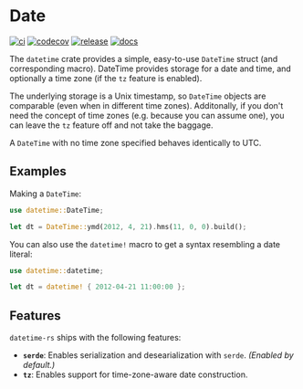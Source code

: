 # Date

[![ci](https://github.com/lukesneeringer/datetime-rs/actions/workflows/ci.yaml/badge.svg)](https://github.com/lukesneeringer/datetime-rs/actions/workflows/ci.yaml)
[![codecov](https://codecov.io/gh/lukesneeringer/datetime-rs/branch/main/graph/badge.svg?token=YbiBQd8Vn6)](https://codecov.io/gh/lukesneeringer/datetime-rs)
[![release](https://img.shields.io/crates/v/datetime-rs.svg)](https://crates.io/crates/datetime-rs)
[![docs](https://img.shields.io/badge/docs-release-blue)](https://docs.rs/datetime-rs/latest/datetime/)

The `datetime` crate provides a simple, easy-to-use `DateTime` struct (and corresponding macro).
DateTime provides storage for a date and time, and optionally a time zone (if the `tz` feature is
enabled).

The underlying storage is a Unix timestamp, so `DateTime` objects are comparable (even when in
different time zones). Additonally, if you don't need the concept of time zones (e.g. because you
can assume one), you can leave the `tz` feature off and not take the baggage.

A `DateTime` with no time zone specified behaves identically to UTC.

## Examples

Making a `DateTime`:

```rs
use datetime::DateTime;

let dt = DateTime::ymd(2012, 4, 21).hms(11, 0, 0).build();
```

You can also use the `datetime!` macro to get a syntax resembling a date literal:

```rs
use datetime::datetime;

let dt = datetime! { 2012-04-21 11:00:00 };
```

## Features

`datetime-rs` ships with the following features:

- **`serde`**: Enables serialization and desearialization with `serde`. _(Enabled by default.)_
- **`tz`**: Enables support for time-zone-aware date construction.
